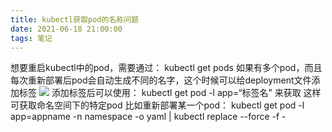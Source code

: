 ```yaml
---
title: kubectl获取pod的名称问题
date: 2021-06-18 21:00:00
tags: 笔记
---
```

想要重启kubectl中的pod，需要通过：
kubectl get pods
如果有多个pod，而且每次重新部署后pod会自动生成不同的名字，这个时候可以给deployment文件添加标签
![](https://cdn.jsdelivr.net/gh/hzcy/cdn@main/1624014823000.PNG)
添加标签后可以使用：
 kubectl get pod -l app=“标签名”
来获取
这样可获取命名空间下的特定pod
比如重新部署某一个pod：
 kubectl get pod -l app=appname -n namespace -o yaml | kubectl replace --force -f -